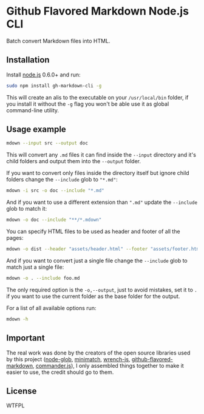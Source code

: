# Github Flavored Markdown Node.js CLI

Batch convert Markdown files into HTML.



## Installation

Install [node.js](http://nodejs.org/) 0.6.0+ and run:

```sh
sudo npm install gh-markdown-cli -g
```

This will create an alis to the executable on your `/usr/local/bin` folder,
if you install it without the `-g` flag you won't be able use it as global
command-line utility.



## Usage example

```sh
mdown --input src --output doc
```

This will convert any `.md` files it can find inside the `--input` directory
and it's child folders and output them into the `--output` folder.

If you want to convert only files inside the directory itself but ignore child
folders change the `--include` glob to `"*.md"`:

```sh
mdown -i src -o doc --include "*.md"
```

And if you want to use a different extension than `".md"` update the
`--include` glob to match it:

```sh
mdown -o doc --include "**/*.mdown"
```

You can specify HTML files to be used as header and footer of all the pages:

```sh
mdown -o dist --header "assets/header.html" --footer "assets/footer.html"
```

And if you want to convert just a single file change the `--include` glob to
match just a single file:

```sh
mdown -o . --include foo.md
```

The only required option is the `-o,--output`, just to avoid mistakes, set
it to `.` if you want to use the current folder as the base folder for the
output.

For a list of all available options run:

```sh
mdown -h
```



## Important

The real work was done by the creators of the open source libraries used by
this project ([node-glob](https://github.com/isaacs/node-glob),
[minimatch](https://github.com/isaacs/minimatch),
[wrench-js](https://github.com/ryanmcgrath/wrench-js),
[github-flavored-markdown](https://github.com/isaacs/github-flavored-markdown),
[commander.js](https://github.com/visionmedia/commander.js/)), I only assembled
things together to make it easier to use, the credit should go to them.



## License

WTFPL
